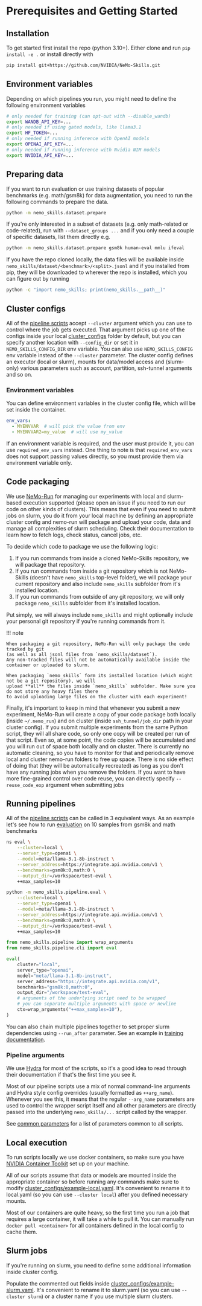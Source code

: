 # Prerequisites and Getting Started

## Installation

To get started first install the repo (python 3.10+). Either clone and run `pip install -e .` or install directly with

```bash
pip install git+https://github.com/NVIDIA/NeMo-Skills.git
```

## Environment variables

Depending on which pipelines you run, you might need to define the following environment variables

``` bash
# only needed for training (can opt-out with --disable_wandb)
export WANDB_API_KEY=...
# only needed if using gated models, like llama3.1
export HF_TOKEN=...
# only needed if running inference with OpenAI models
export OPENAI_API_KEY=...
# only needed if running inference with Nvidia NIM models
export NVIDIA_API_KEY=...
```

## Preparing data

If you want to run evaluation or use training datasets of popular benchmarks (e.g. math/gsm8k) for data augmentation,
you need to run the following commands to prepare the data.

```bash
python -m nemo_skills.dataset.prepare
```

If you're only interested in a subset of datasets (e.g. only math-related or code-related), run with
`--dataset_groups ...` and if you only need a couple of specific datasets, list them directly e.g.

```bash
python -m nemo_skills.dataset.prepare gsm8k human-eval mmlu ifeval
```

If you have the repo cloned locally, the data files will be available inside `nemo_skills/dataset/<benchmark>/<split>.jsonl`
and if you installed from pip, they will be downloaded to wherever the repo is installed, which you can figure out by running

```bash
python -c "import nemo_skills; print(nemo_skills.__path__)"
```

## Cluster configs

All of the [pipeline scripts](https://github.com/NVIDIA/NeMo-Skills/tree/main/nemo_skills/pipeline) accept `--cluster` argument which you can use
to control where the job gets executed. That argument picks up one of the configs inside your local
[cluster_configs](https://github.com/NVIDIA/NeMo-Skills/tree/main/cluster_configs)
folder by default, but you can specify another location with `--config_dir` or set it in `NEMO_SKILLS_CONFIG_DIR` env variable.
You can also use `NEMO_SKILLS_CONFIG` env variable instead of the `--cluster` parameter.
The cluster config defines an executor (local or slurm), mounts for data/model access and (slurm-only) various parameters
such as account, partition, ssh-tunnel arguments and so on.

### Environment variables

You can define environment variables in the cluster config file, which will be set inside the container.

```yaml
env_vars:
  - MYENVVAR  # will pick the value from env
  - MYENVVAR2=my_value  # will use my_value
```

If an environment variable is required, and the user must provide it, you can use `required_env_vars` instead. One thing to note is that `required_env_vars` does not support passing values directly, so you must provide them via environment variable only.

## Code packaging

We use [NeMo-Run](https://github.com/NVIDIA/NeMo-Run) for managing our experiments with local and slurm-based
execution supported (please open an issue if you need to run our code on other kinds of clusters).
This means that even if you need to submit jobs on slurm, you do it from your local machine by defining an
appropriate cluster config and nemo-run will package and upload your code, data and manage
all complexities of slurm scheduling. Check their documentation to learn how to fetch logs, check status,
cancel jobs, etc.

To decide which code to package we use the following logic:

1. If you run commands from inside a cloned NeMo-Skills repository, we will package that repository.
2. If you run commands from inside a git repository which is not NeMo-Skills (doesn't have `nemo_skills` top-level folder),
   we will package your current repository and also include `nemo_skills` subfolder from it's installed location.
3. If you run commands from outside of any git repository, we will only package `nemo_skills` subfolder from it's installed
   location.

Put simply, we will always include `nemo_skills` and might optionally include your personal git repository if you're
running commands from it.

!!! note

    When packaging a git repository, NeMo-Run will only package the code tracked by git
    (as well as all jsonl files from `nemo_skills/dataset`).
    Any non-tracked files will not be automatically available inside the container or uploaded to slurm.

    When packaging `nemo_skills` form its installed location (which might not be a git repository), we will
    upload **all** the files inside `nemo_skills` subfolder. Make sure you do not store any heavy files there
    to avoid uploading large files on the cluster with each experiment!

Finally, it's important to keep in mind that whenever you submit a new experiment, NeMo-Run will create a copy of your
code package both locally (inside `~/.nemo_run`) and on cluster (inside `ssh_tunnel/job_dir` path in your cluster config).
If you submit multiple experiments from the same Python script, they will all share code, so only one copy will be
created per run of that script. Even so, at some point, the code copies will be accumulated and you will run out of
space both locally and on cluster. There is currently no automatic cleaning, so you have to monitor for that and
periodically remove local and cluster nemo-run folders to free up space. There is no side effect of doing that (they will
be automatically recreated) as long as you don't have any running jobs when you remove the folders.
If you want to have more fine-grained control over code reuse, you can directly specify `--reuse_code_exp` argument when submitting jobs


## Running pipelines

All of the [pipeline scripts](https://github.com/NVIDIA/NeMo-Skills/tree/main/nemo_skills/pipeline) can be called in 3 equivalent ways.
As an example let's see how to run [evaluation](../pipelines/evaluation.md) on 10 samples from gsm8k and math benchmarks

```bash title="ns command-line entrypoint"
ns eval \
    --cluster=local \
    --server_type=openai \
    --model=meta/llama-3.1-8b-instruct \
    --server_address=https://integrate.api.nvidia.com/v1 \
    --benchmarks=gsm8k:0,math:0 \
    --output_dir=/workspace/test-eval \
    ++max_samples=10
```

```bash title="calling python module directly"
python -m nemo_skills.pipeline.eval \
    --cluster=local \
    --server_type=openai \
    --model=meta/llama-3.1-8b-instruct \
    --server_address=https://integrate.api.nvidia.com/v1 \
    --benchmarks=gsm8k:0,math:0 \
    --output_dir=/workspace/test-eval \
    ++max_samples=10
```


```python title="using python api"
from nemo_skills.pipeline import wrap_arguments
from nemo_skills.pipeline.cli import eval

eval(
    cluster="local",
    server_type="openai",
    model="meta/llama-3.1-8b-instruct",
    server_address="https://integrate.api.nvidia.com/v1",
    benchmarks="gsm8k:0,math:0",
    output_dir="/workspace/test-eval",
    # arguments of the underlying script need to be wrapped
    # you can separate multiple arguments with space or newline
    ctx=wrap_arguments("++max_samples=10"),
)
```

You can also chain multiple pipelines together to set proper slurm dependencies using `--run_after` parameter.
See an example in [training documentation](../pipelines/training.md#chaining-pipelines-with-python).

### Pipeline arguments

We use [Hydra](https://hydra.cc/docs/1.3/intro/) for most of the scripts, so
it's a good idea to read through their documentation if that's the first time you see it.

Most of our pipeline scripts use a mix of normal command-line arguments and Hydra style config overrides
(usually formatted as `++arg_name`). Whenever you
see this, it means that the regular `--arg_name` parameters are used to control the wrapper script itself and
all other parameters are directly passed into the underlying `nemo_skills/...` script called by the wrapper.

See [common parameters](common-parameters.md) for a list of parameters common to all scripts.

## Local execution

To run scripts locally we use docker containers, so make sure you have
[NVIDIA Container Toolkit](https://docs.nvidia.com/datacenter/cloud-native/container-toolkit/latest/install-guide.html)
set up on your machine.

All of our scripts assume that data or models are mounted inside the appropriate container so before running any
commands make sure to modify
[cluster_configs/example-local.yaml](https://github.com/NVIDIA/NeMo-Skills/tree/main/cluster_configs/example-local.yaml).
It's convenient to rename it to local.yaml (so you can use `--cluster local`) after you defined necessary mounts.

Most of our containers are quite heavy, so the first time you run a job that requires a large container, it will take
a while to pull it. You can manually run `docker pull <container>` for all containers defined in the local config
to cache them.

## Slurm jobs

If you're running on slurm, you need to define some additional information inside cluster config.

Populate the commented out fields inside
[cluster_configs/example-slurm.yaml](https://github.com/NVIDIA/NeMo-Skills/tree/main/cluster_configs/example-slurm.yaml).
It's convenient to rename it to slurm.yaml (so you can use `--cluster slurm`) or a cluster name if you use multiple slurm clusters.
